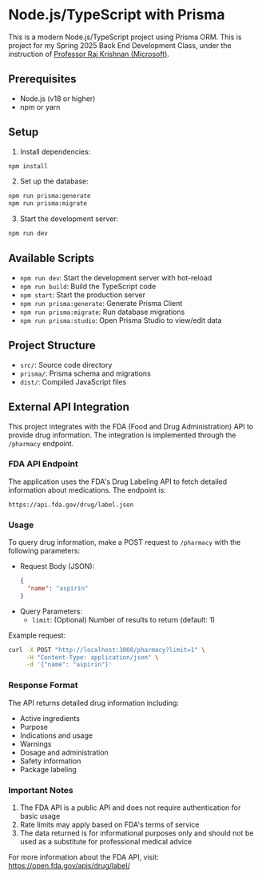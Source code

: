 # Node.js/TypeScript with Prisma

This is a modern Node.js/TypeScript project using Prisma ORM. This is project for my Spring 2025 Back End Development Class, under the instruction of  [Professor Raj Krishnan (Microsoft)](https://www.linkedin.com/in/raj-krishnan).

## Prerequisites

- Node.js (v18 or higher)
- npm or yarn

## Setup

1. Install dependencies:
```bash
npm install
```

2. Set up the database:
```bash
npm run prisma:generate
npm run prisma:migrate
```

3. Start the development server:
```bash
npm run dev
```

## Available Scripts

- `npm run dev`: Start the development server with hot-reload
- `npm run build`: Build the TypeScript code
- `npm start`: Start the production server
- `npm run prisma:generate`: Generate Prisma Client
- `npm run prisma:migrate`: Run database migrations
- `npm run prisma:studio`: Open Prisma Studio to view/edit data

## Project Structure

- `src/`: Source code directory
- `prisma/`: Prisma schema and migrations
- `dist/`: Compiled JavaScript files 

## External API Integration

This project integrates with the FDA (Food and Drug Administration) API to provide drug information. The integration is implemented through the `/pharmacy` endpoint.

### FDA API Endpoint

The application uses the FDA's Drug Labeling API to fetch detailed information about medications. The endpoint is:
```
https://api.fda.gov/drug/label.json
```

### Usage

To query drug information, make a POST request to `/pharmacy` with the following parameters:
- Request Body (JSON):
  ```json
  {
    "name": "aspirin"
  }
  ```
- Query Parameters:
  - `limit`: (Optional) Number of results to return (default: 1)

Example request:
```bash
curl -X POST "http://localhost:3000/pharmacy?limit=1" \
     -H "Content-Type: application/json" \
     -d '{"name": "aspirin"}'
```

### Response Format

The API returns detailed drug information including:
- Active ingredients
- Purpose
- Indications and usage
- Warnings
- Dosage and administration
- Safety information
- Package labeling

### Important Notes

1. The FDA API is a public API and does not require authentication for basic usage
2. Rate limits may apply based on FDA's terms of service
3. The data returned is for informational purposes only and should not be used as a substitute for professional medical advice

For more information about the FDA API, visit: https://open.fda.gov/apis/drug/label/ 